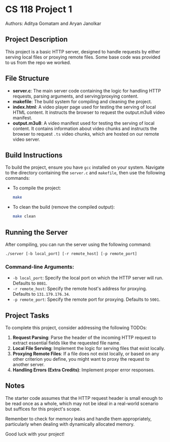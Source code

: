 # CS 118 Project 1

Authors: Aditya Gomatam and Aryan Janolkar

## Project Description

This project is a basic HTTP server, designed to handle requests by either serving local files or proxying remote files. Some base code was provided to us from the repo we worked.

## File Structure

- **server.c**: The main server code containing the logic for handling HTTP requests, parsing arguments, and serving/proxying content.
- **makefile**: The build system for compiling and cleaning the project.
- **index.html**: A video player page used for testing the serving of local HTML content. It instructs the browser to request the output.m3u8 video manifest.
- **output.m3u8**: A video manifest used for testing the serving of local content. It contains information about video chunks and instructs the browser to request `.ts` video chunks, which are hosted on our remote video server.

## Build Instructions

To build the project, ensure you have `gcc` installed on your system. Navigate to the directory containing the `server.c` and `makefile`, then use the following commands:

- To compile the project:
    ```bash
    make
    ```
  
- To clean the build (remove the compiled output):
    ```bash
    make clean
    ```

## Running the Server

After compiling, you can run the server using the following command:

```bash
./server [-b local_port] [-r remote_host] [-p remote_port]
```

### Command-line Arguments:

- `-b local_port`: Specify the local port on which the HTTP server will run. Defaults to `8081`.
- `-r remote_host`: Specify the remote host's address for proxying. Defaults to `131.179.176.34`.
- `-p remote_port`: Specify the remote port for proxying. Defaults to `5001`.

## Project Tasks

To complete this project, consider addressing the following TODOs:

1. **Request Parsing**: Parse the header of the incoming HTTP request to extract essential fields like the requested file name.
2. **Local File Serving**: Implement the logic for serving files that exist locally.
3. **Proxying Remote Files**: If a file does not exist locally, or based on any other criterion you define, you might want to proxy the request to another server.
4. **Handling Errors (Extra Credits)**: Implement proper error responses.

## Notes

The starter code assumes that the HTTP request header is small enough to be read once as a whole, which may not be ideal in a real-world scenario but suffices for this project's scope.

Remember to check for memory leaks and handle them appropriately, particularly when dealing with dynamically allocated memory.

Good luck with your project!